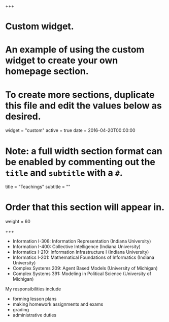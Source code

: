 +++
# Custom widget.
# An example of using the custom widget to create your own homepage section.
# To create more sections, duplicate this file and edit the values below as desired.
widget = "custom"
active = true
date = 2016-04-20T00:00:00

# Note: a full width section format can be enabled by commenting out the `title` and `subtitle` with a `#`.
title = "Teachings"
subtitle = ""

# Order that this section will appear in.
weight = 60
	
+++

* Information I-308: Information Representation (Indiana University)
* Information I-400: Collective Intelligence (Indiana University)
* Informatics I-210: Information Infrastructure I (Indiana University)
* Informatics I-201: Mathematical Foundations of Informatics (Indiana University)
* Complex Systems 209: Agent Based Models (University of Michigan)
* Complex Systems 391: Modeling in Political Science (University of Michigan)

My responsibilities include

* forming lesson plans
* making homework assignments and exams
* grading
* administrative duties